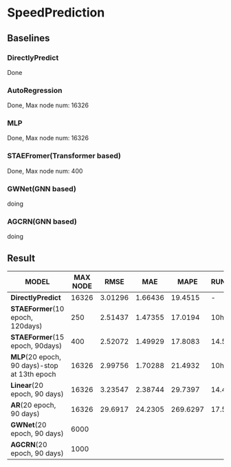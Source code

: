 # SpeedPrediction


## Baselines

### DirectlyPredict

Done

### AutoRegression
Done, Max node num: 16326

### MLP
Done, Max node num: 16326

### STAEFromer(Transformer based)
Done, Max node num: 400

### GWNet(GNN based)
doing

### AGCRN(GNN based)
doing

## Result

| MODEL                         | MAX NODE | RMSE    | MAE     | MAPE    | RUNTIME |
| ----------------------------- | ----- | ------- | ------- | ------- | ----------------------------- |
| **DirectlyPredict**           | 16326 | 3.01296 | 1.66436 | 19.4515 | - |
| **STAEFormer**(10 epoch, 120days) | 250   | 2.51437 | 1.47355 | 17.0194 | 10h |
| **STAEFormer**(15 epoch, 90days) | 400   | 2.52072 | 1.49929 | 17.8083 | 14.5h |
| **MLP**(20 epoch, 90 days)-stop at 13th epoch | 16326 | 2.99756 | 1.70288 | 21.4932 | 10h |
| **Linear**(20 epoch, 90 days) | 16326 | 3.23547 | 2.38744 | 29.7397 | 14.4h |
| **AR**(20 epoch, 90 days)      | 16326 | 29.6917 | 24.2305 | 269.6297 | 17.5h |
| **GWNet**(20 epoch, 90 days) | 6000 |  |  |  |  |
| **AGCRN**(20 epoch, 90 days) | 1000 |  |  |  |  |